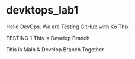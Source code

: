 # devktops_lab1
Hello DevOps. We are Testing GitHub with Ko Thix


TESTING 1 
This is Develop Branch



This is Main & Develop Branch Together